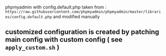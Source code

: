 phpmyadmin with config.default.php taken from : `https://raw.githubusercontent.com/phpmyadmin/phpmyadmin/master/libraries/config.default.php`
and modified manually

## customized configuration is created by patching main config with custom config ( see ` apply_custom.sh ` )